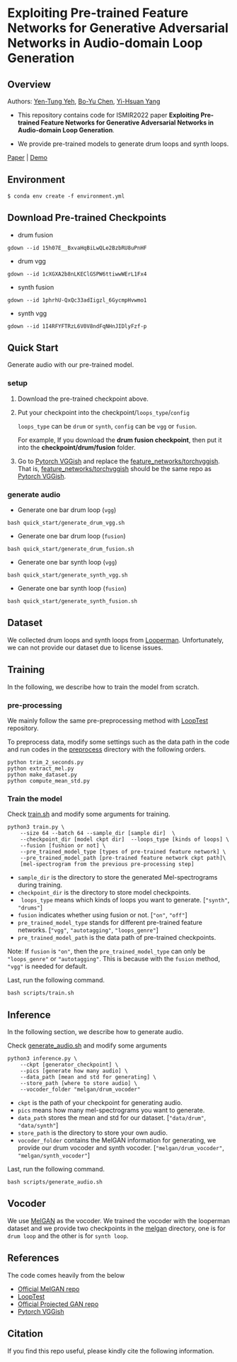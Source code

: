 # Exploiting Pre-trained Feature Networks for Generative Adversarial Networks in Audio-domain Loop Generation

## Overview 

Authors: [Yen-Tung Yeh](https://arthurddd.github.io/), [Bo-Yu Chen](https://paulyuchen.com/), [Yi-Hsuan Yang](http://mac.citi.sinica.edu.tw/~yang/)

* This repository contains code for ISMIR2022 paper **Exploiting Pre-trained Feature Networks for Generative Adversarial Networks in Audio-domain Loop Generation**. 

* We provide pre-trained models to generate drum loops and synth loops.

[Paper]() | [Demo](https://arthurddd.github.io/PjLoopGAN/)

## Environment
```
$ conda env create -f environment.yml
```
## Download Pre-trained Checkpoints
* drum fusion 

```
gdown --id 15h07E__BxvaHqBiLwQLe2BzbRU8uPnHF
```
* drum vgg 

```
gdown --id 1cXGXA2b8nLKEClGSPW6ttiwwWErL1Fx4
``` 

* synth fusion 

```
gdown --id 1phrhU-QxQc33adIigzl_6GycmpHvwmo1
```

* synth vgg 

```
gdown --id 1I4RFYFTRzL6V0V8ndFqNHnJIDlyFzf-p
```

## Quick Start 

Generate audio with our pre-trained model. 

### setup 

1. Download the pre-trained checkpoint above.
2. Put your checkpoint into the checkpoint/```loops_type```/```config```
	
	```loops_type``` can be ```drum``` or ```synth```, ```config``` can be ```vgg``` or ```fusion```.
	
	For example, If you download the **drum fusion checkpoint**, then put it into the **checkpoint/drum/fusion** folder.  
3. Go to [Pytorch VGGish][vggish] and replace the [feature_networks/torchvggish](./feature_networks/torchvggish/). That is, [feature_networks/torchvggish](./feature_networks/torchvggish/) should be the same repo as [Pytorch VGGish][vggish].

### generate audio 
* Generate one bar drum loop (```vgg```)

```
bash quick_start/generate_drum_vgg.sh
```

* Generate one bar drum loop (```fusion```)

```
bash quick_start/generate_drum_fusion.sh
```

* Generate one bar synth loop (```vgg```)

```
bash quick_start/generate_synth_vgg.sh
```

* Generate one bar synth loop (```fusion```)

```
bash quick_start/generate_synth_fusion.sh
```
## Dataset

We collected drum loops and synth loops from [Looperman](https://www.looperman.com/). Unfortunately, we can not provide our dataset due to license issues. 

## Training 

In the following, we describe how to train the model from scratch.

### pre-processing 
We mainly follow the same pre-preprocessing method with [LoopTest](https://github.com/allenhung1025/LoopTest) repository.

To preprocess data, modify some settings such as the data path in the code and run codes in the [preprocess](./preprocess) directory with the following orders. 


```
python trim_2_seconds.py 
python extract_mel.py
python make_dataset.py
python compute_mean_std.py
```

### Train the model 

Check [train.sh](./scripts/train.sh) and modify some arguments for training.

```
python3 train.py \
    --size 64 --batch 64 --sample_dir [sample dir]  \
    --checkpoint_dir [model ckpt dir]  --loops_type [kinds of loops] \
    --fusion [fushion or not] \
    --pre_trained_model_type [types of pre-trained feature network] \ 
    --pre_trained_model_path [pre-trained feature network ckpt path]\
    [mel-spectrogram from the previous pre-processing step]
```

* ```sample_dir``` is the directory to store the generated Mel-spectrograms during training. 
* ```checkpoint_dir``` is the directory to store model checkpoints.
* ``` loops_type``` means which kinds of loops you want to generate. [```"synth"```, ```"drums"```]
* ```fusion``` indicates whether using fusion or not. [```"on"```, ```"off"```] 
* ```pre_trained_model_type``` stands for different pre-trained feature networks. [```"vgg"```, ```"autotagging"```, ```"loops_genre"```]
* ```pre_trained_model_path``` is the data path of pre-trained checkpoints.

Note: If ```fusion``` is ```"on"```, then the ```pre_trained_model_type``` can only be ```"loops_genre"``` or ```"autotagging"```. This is because with the ```fusion``` method, ```"vgg"``` is needed for default.  


Last, run the following command.

```
bash scripts/train.sh
```

## Inference 
In the following section, we describe how to generate audio.

Check [generate_audio.sh](./scripts/generate_audio.sh) and modify some arguments

```
python3 inference.py \
    --ckpt [generator_checkpoint] \
    --pics [generate how many audio] \
    --data_path [mean and std for generating] \
    --store_path [where to store audio] \
    --vocoder_folder "melgan/drum_vocoder"
```
* ```ckpt``` is the path of your checkpoint for generating audio.
* ```pics``` means how many mel-spectrograms you want to generate.
* ```data_path``` stores the mean and std for our dataset. [```"data/drum"```, ```"data/synth"```]
* ```store_path``` is the directory to store your own audio.
* ```vocoder_folder``` contains the MelGAN information for generating, we provide our drum vocoder and synth vocoder. [```"melgan/drum_vocoder"```, ```"melgan/synth_vocoder"```]

Last, run the following command.

```
bash scripts/generate_audio.sh
```
## Vocoder 

We use [MelGAN](https://github.com/descriptinc/melgan-neurips) as the vocoder. We trained the vocoder with the looperman dataset and we provide two checkpoints in the [melgan](./melgan) directory, one is for ```drum loop``` and the other is for ```synth loop```. 

## References 

The code comes heavily from the below


* [Official MelGAN repo][melgan] 
* [LoopTest][looptest]
* [Official Projected GAN repo][pggan]
* [Pytorch VGGish][vggish]


[melgan]: https://github.com/descriptinc/melgan-neurips
[looptest]: https://github.com/allenhung1025/LoopTest
[pggan]: https://github.com/autonomousvision/projected_gan
[vggish]: https://github.com/harritaylor/torchvggish

## Citation
If you find this repo useful, please kindly cite the following information.

```

```
